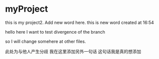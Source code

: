 # myProject
this is my project2.
Add new word here.
this is new word created at 16:54


hello here I want to test divergence of the branch

so I will change somehere at other files.

此处为与他人产生分歧
我在这里添加另外一句话
这句话我是真的想添加
